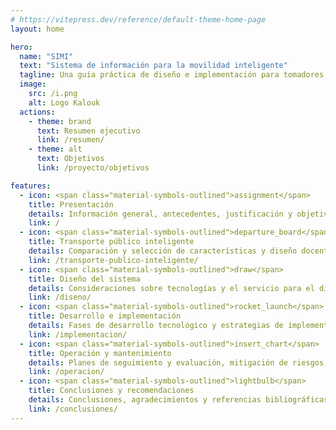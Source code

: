 ```yaml
---
# https://vitepress.dev/reference/default-theme-home-page
layout: home

hero:
  name: "SIMI"
  text: "Sistema de información para la movilidad inteligente"
  tagline: Una guía práctica de diseño e implementación para tomadores de decisiones
  image:
    src: /i.png
    alt: Logo Kalouk
  actions:
    - theme: brand
      text: Resumen ejecutivo
      link: /resumen/
    - theme: alt
      text: Objetivos
      link: /proyecto/objetivos

features:
  - icon: <span class="material-symbols-outlined">assignment</span>
    title: Presentación
    details: Información general, antecedentes, justificación y objetivos.
    link: /
  - icon: <span class="material-symbols-outlined">departure_board</span>
    title: Transporte público inteligente
    details: Comparación y selección de características y diseño docente.
    link: /transporte-publico-inteligente/
  - icon: <span class="material-symbols-outlined">draw</span>
    title: Diseño del sistema
    details: Consideraciones sobre tecnologías y el servicio para el diseño.
    link: /diseno/
  - icon: <span class="material-symbols-outlined">rocket_launch</span>
    title: Desarrollo e implementación
    details: Fases de desarrollo tecnológico y estrategias de implementación y monetización.
    link: /implementacion/
  - icon: <span class="material-symbols-outlined">insert_chart</span>
    title: Operación y mantenimiento
    details: Planes de seguimiento y evaluación, mitigación de riesgos, gobernanza y evolución.
    link: /operacion/
  - icon: <span class="material-symbols-outlined">lightbulb</span>
    title: Conclusiones y recomendaciones
    details: Conclusiones, agradecimientos y referencias bibliográficas para el proyecto.
    link: /conclusiones/
---
```

